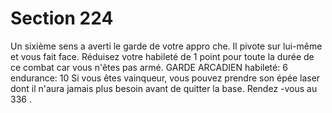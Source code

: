 # Section 224

Un sixième sens a averti le garde de votre appro che. Il pivote sur
lui-même et vous fait face. Réduisez votre  habileté  de 1 point
pour toute la durée de ce combat car vous n'êtes pas armé.
GARDE  ARCADIEN  habileté:  6 endurance:  10
Si vous êtes vainqueur, vous pouvez prendre son épée laser dont
il n'aura jamais plus besoin avant de quitter la base. Rendez -vous
au 336 .